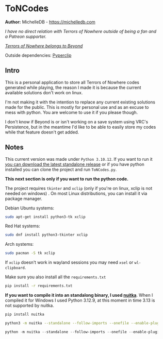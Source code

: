 # ToNCodes

**Author:** MichelleDB - https://michelledb.com

*I have no direct relation with Terrors of Nowhere outside of being a fan and a Patreon supporter.*

*[Terrors of Nowhere belongs to Beyond](https://www.patreon.com/c/beyondVR)*

Outside dependencies:
[Pyperclip](https://pypi.org/project/pyperclip/)

## Intro
This is a personal application to store all Terrors of Nowhere codes generated while playing, the reason I made it is because the current available solutions don't work on linux. 

I'm not making it with the intention to replace any current existing solutions made for the public. This is mostly for personal use and as an excuse to mess with python. You are welcome to use it if you please though.

I don't know if Beyond is or isn't working on a save system using VRC's Persistence, but in the meantime I'd like to be able to easily store my codes while that feature doesn't get added.

## Notes
This current version was made under `Python 3.10.12`. If you want to run it [you can download the latest standalone release](https://github.com/69MichelleDB/ToNCodes/releases/latest) or if you have python installed you can clone the project and run `ToNCodes.py`.

**This next section is only if you want to run the python code.**

The project requires `tkinter` and `xclip` (only if you're on linux, xclip is not needed on windows) . On most Linux distributions, you can install it via package manager. 

Debian Ubuntu systems:
```bash
sudo apt-get install python3-tk xclip
```

Red Hat systems:
```bash
sudo dnf install python3-tkinter xclip
```

Arch systems:
```bash
sudo pacman -S tk xclip
```

If `xclip` doesn't work in wayland sessions you may need `xsel` or `wl-clipboard`.


Make sure you also install all the `requirements.txt`

```bash
pip install -r requirements.txt
```

**If you want to compile it into an standalong binary, I used [nuitka](https://nuitka.net/user-documentation/)**. When I compiled it for Windows I used Python 3.12.9, at this moment in time 3.13 is not supported by nuitka.

```bash
pip install nuitka
```

```bash
python3 -m nuitka --standalone --follow-imports --onefile --enable-plugin=tk-inter ToNCodes.py
```

```powershell
python -m nuitka --standalone --follow-imports --onefile --enable-plugin=tk-inter --windows-console-mode=disable ToNCodes.py
```